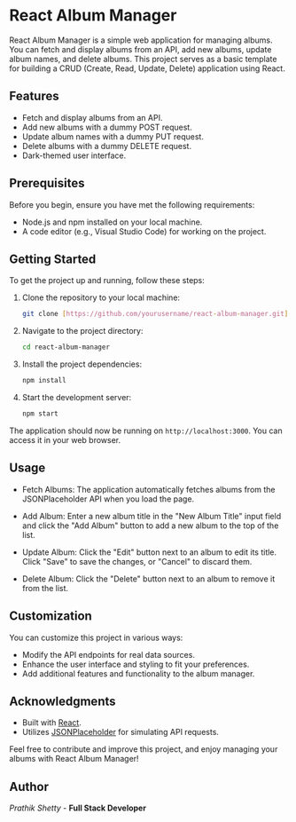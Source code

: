 # React Album Manager

React Album Manager is a simple web application for managing albums. You can fetch and display albums from an API, add new albums, update album names, and delete albums. This project serves as a basic template for building a CRUD (Create, Read, Update, Delete) application using React.

## Features

- Fetch and display albums from an API.
- Add new albums with a dummy POST request.
- Update album names with a dummy PUT request.
- Delete albums with a dummy DELETE request.
- Dark-themed user interface.

## Prerequisites

Before you begin, ensure you have met the following requirements:

- Node.js and npm installed on your local machine.
- A code editor (e.g., Visual Studio Code) for working on the project.

## Getting Started

To get the project up and running, follow these steps:

1. Clone the repository to your local machine:

   ```bash
   git clone [https://github.com/yourusername/react-album-manager.git](https://github.com/prathikshetty14/albumlist)


2. Navigate to the project directory:

   ```bash
   cd react-album-manager
   ```

3. Install the project dependencies:

   ```bash
   npm install
   ```

4. Start the development server:

   ```bash
   npm start
   ```

The application should now be running on `http://localhost:3000`. You can access it in your web browser.

## Usage

- Fetch Albums: The application automatically fetches albums from the JSONPlaceholder API when you load the page.

- Add Album: Enter a new album title in the "New Album Title" input field and click the "Add Album" button to add a new album to the top of the list.

- Update Album: Click the "Edit" button next to an album to edit its title. Click "Save" to save the changes, or "Cancel" to discard them.

- Delete Album: Click the "Delete" button next to an album to remove it from the list.

## Customization

You can customize this project in various ways:

- Modify the API endpoints for real data sources.
- Enhance the user interface and styling to fit your preferences.
- Add additional features and functionality to the album manager.

## Acknowledgments

- Built with [React](https://reactjs.org/).
- Utilizes [JSONPlaceholder](https://jsonplaceholder.typicode.com/) for simulating API requests.

Feel free to contribute and improve this project, and enjoy managing your albums with React Album Manager!

## Author

*Prathik Shetty* - **Full Stack Developer**
